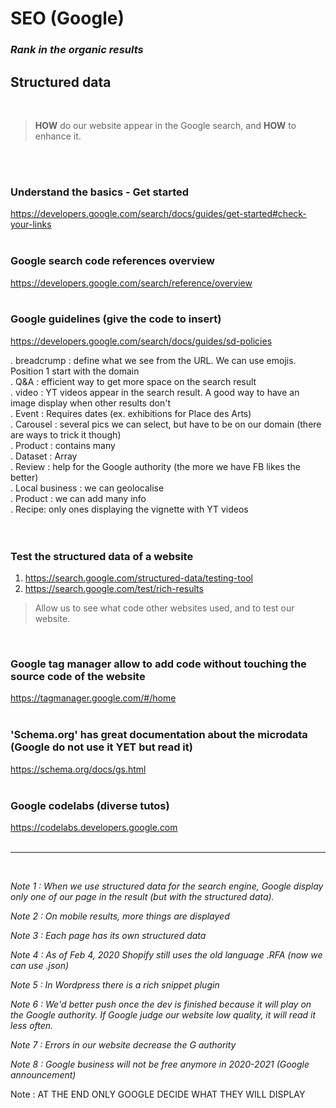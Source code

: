 # SEO (Google)
### _Rank in the organic results_
## __Structured data__
<br>

> **HOW** do our website appear in the Google search, and **HOW** to enhance it.
<br>
<br>

### Understand the basics - Get started
https://developers.google.com/search/docs/guides/get-started#check-your-links
<br>
<br>
### Google search code references overview
https://developers.google.com/search/reference/overview
<br>
<br>
### Google guidelines (give the code to insert)
https://developers.google.com/search/docs/guides/sd-policies

. breadcrump : define what we see from the URL. We can use emojis. Position 1 start with the domain <br>
. Q&A : efficient way to get more space on the search result <br>
. video : YT videos appear in the search result. A good way to have an image display when other results don't <br>
. Event : Requires dates (ex. exhibitions for Place des Arts) <br>
. Carousel : several pics we can select, but have to be on our domain (there are ways to trick it though) <br>
. Product : contains many <br>
. Dataset : Array <br>
. Review : help for the Google authority (the more we have FB likes the better) <br>
. Local business : we can geolocalise <br>
. Product : we can add many info <br>
. Recipe: only ones displaying the vignette with YT videos <br>
<br>
<br>
### Test the structured data of a website
1. https://search.google.com/structured-data/testing-tool
2. https://search.google.com/test/rich-results<br>
> Allow us to see what code other websites used, and to test our website.<br>
<br>


### Google tag manager allow to add code without touching the source code of the website <br>
https://tagmanager.google.com/#/home
<br>
<br>

### 'Schema.org' has great documentation about the microdata (Google do not use it YET but read it) <br>
https://schema.org/docs/gs.html
<br>
<br>

### Google codelabs (diverse tutos) <br>
https://codelabs.developers.google.com
<br>
<br>

***
<br>

_Note 1 : When we use structured data for the search engine, Google display only one of our page in the result (but with the structured data)._

_Note 2 :  On mobile results, more things are displayed_

_Note 3 :  Each page has its own structured data_

_Note 4 :  As of Feb 4, 2020 Shopify still uses the old language .RFA (now we can use .json)_

_Note 5 :  In Wordpress there is a rich snippet plugin_

_Note 6 :  We'd better push once the dev is finished because it will play on the Google authority. If Google judge our website low quality, it will read it less often._

_Note 7 :  Errors in our website decrease the G authority_

_Note 8 : Google business will not be free anymore in 2020-2021 (Google announcement)_

Note :  AT THE END ONLY GOOGLE DECIDE WHAT THEY WILL DISPLAY
